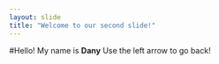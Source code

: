 ```yaml
---
layout: slide
title: "Welcome to our second slide!"
---
```

#Hello! My name is **Dany**
Use the left arrow to go back!
